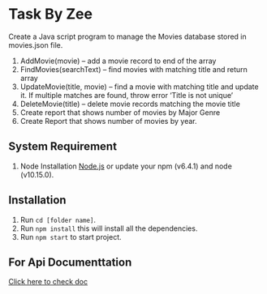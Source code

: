 # Task By Zee

Create a Java script program to manage the Movies database stored in movies.json file.

1. AddMovie(movie) – add a movie record to end of the array
2. FindMovies(searchText) – find movies with matching title and return array
3. UpdateMovie(title, movie) – find a movie with matching title and update it. If multiple matches are found, throw error ‘Title is not unique’
4. DeleteMovie(title) – delete movie records matching the movie title
5. Create report that shows number of movies by Major Genre
6. Create Report that shows number of movies by year.

## System Requirement

1. Node Installation [Node.js](https://nodejs.org/en/download/) or update your npm (v6.4.1) and node (v10.15.0).

## Installation

1. Run `cd [folder name]`.
2. Run `npm install` this will install all the dependencies.
3. Run `npm start` to start project.

## For Api Documenttation

[Click here to check doc](https://documenter.getpostman.com/view/1166373/TVt17PnR)
